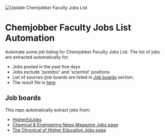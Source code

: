 ![Update Chemjobber Faculty Jobs List](https://github.com/khoivan88/chemjobber-faculty-jobs-list-automation/workflows/Update%20Chemjobber%20Faculty%20Jobs%20List/badge.svg)

# Chemjobber Faculty Jobs List Automation
Automate some job listing for Chemjobber Faculty Jobs List. The list of jobs are extracted automatically for:
- Jobs posted in the past five days
- Jobs exclude 'postdoc' and 'scientist' positions
- List of sources (job boards are listed in [Job boards](#job-boards) section.
- The result file is [here](data/jobs.csv)

## Job boards
This repo automatically extract jobs from:
- [HigherEdJobs](https://www.higheredjobs.com/faculty/search.cfm?JobCat=101&StartRow=-1&SortBy=1&NumJobs=25&filterby=&filterptype=1&filtercountry=38&filtercountry=226&CatType=)
- [Chemical & Engineering News Magazine Jobs page](https://chemistryjobs.acs.org/jobs/full-time/north-america/)
- [The Chronical of Higher Education Jobs page](https://jobs.chronicle.com/jobs/chemistry-and-biochemistry/full-time/)
